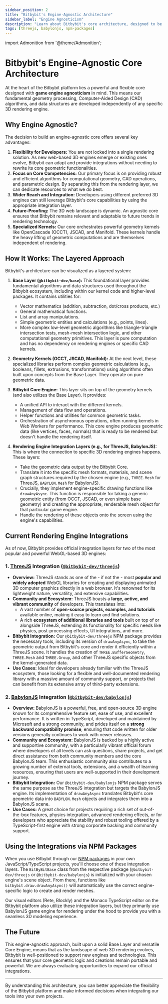 ```yaml
---
sidebar_position: 2
title: "Bitbybit's Engine-Agnostic Architecture"
sidebar_label: "Engine Agnosticism"
description: "Learn about Bitbybit's core architecture, designed to be game engine agnostic, its base layer of fundamental algorithms, and its current integrations with ThreeJS and BabylonJS."
tags: [threejs, babylonjs, npm-packages]
---
```


import Admonition from '@theme/Admonition';

# Bitbybit's Engine-Agnostic Core Architecture

At the heart of the Bitbybit platform lies a powerful and flexible core designed with **game engine agnosticism** in mind. This means our fundamental geometry processing, Computer-Aided Design (CAD) algorithms, and data structures are developed independently of any specific 3D rendering engine.

## Why Engine Agnostic?

The decision to build an engine-agnostic core offers several key advantages:

1.  **Flexibility for Developers:** You are not locked into a single rendering solution. As new web-based 3D engines emerge or existing ones evolve, Bitbybit can adapt and provide integrations without needing to rewrite its core geometric functionalities.
2.  **Focus on Core Competencies:** Our primary focus is on providing robust and efficient algorithms for computational geometry, CAD operations, and parametric design. By separating this from the rendering layer, we can dedicate resources to what we do best.
3.  **Wider Reach and Integration:** Developers using different preferred 3D engines can still leverage Bitbybit's core capabilities by using the appropriate integration layer.
4.  **Future-Proofing:** The 3D web landscape is dynamic. An agnostic core ensures that Bitbybit remains relevant and adaptable to future trends in rendering technology.
5.  **Specialized Kernels:** Our core orchestrates powerful geometry kernels like OpenCascade (OCCT), JSCAD, and Manifold. These kernels handle the heavy lifting of geometric computations and are themselves independent of rendering.

## How It Works: The Layered Approach

Bitbybit's architecture can be visualized as a layered system:

1.  **Base Layer (`@bitbybit-dev/base`):** This foundational layer provides fundamental algorithms and data structures used throughout the Bitbybit ecosystem, including within our kernel code and higher-level packages. It contains utilities for:
    *   Vector mathematics (addition, subtraction, dot/cross products, etc.)
    *   General mathematical functions.
    *   List and array manipulations.
    *   Simple geometric entities and calculations (e.g., points, lines).
    *   More complex low-level geometric algorithms like triangle-triangle intersection tests, mesh-mesh intersection logic, and other computational geometry primitives.
    This layer is pure computation and has no dependency on rendering engines or specific CAD kernels.

2.  **Geometry Kernels (OCCT, JSCAD, Manifold):** At the next level, these specialized libraries perform complex geometric calculations (e.g., booleans, fillets, extrusions, transformations) using algorithms often built upon concepts from the Base Layer. They operate on pure geometric data.

3.  **Bitbybit Core Engine:** This layer sits on top of the geometry kernels (and also utilizes the Base Layer). It provides:
    *   A unified API to interact with the different kernels.
    *   Management of data flow and operations.
    *   Helper functions and utilities for common geometric tasks.
    *   Orchestration of asynchronous operations, often running kernels in Web Workers for performance.
    This core engine produces geometric data (like vertices, faces, normals) that is ready to be rendered but doesn't handle the rendering itself.

4.  **Rendering Engine Integration Layers (e.g., for ThreeJS, BabylonJS):** This is where the connection to specific 3D rendering engines happens. These layers:
    *   Take the geometric data output by the Bitbybit Core.
    *   Translate it into the specific mesh formats, materials, and scene graph structures required by the chosen engine (e.g., `THREE.Mesh` for ThreeJS, `BABYLON.Mesh` for BabylonJS).
    *   Crucially, they implement engine-specific drawing functions like `drawAnyAsync`. This function is responsible for taking a generic geometric entity (from OCCT, JSCAD, or even simple base geometry) and creating the appropriate, renderable mesh object for that particular game engine.
    *   Handle the rendering of these objects onto the screen using the engine's capabilities.


## Current Rendering Engine Integrations

As of now, Bitbybit provides official integration layers for two of the most popular and powerful WebGL-based 3D engines:

### 1. [ThreeJS](https://threejs.org/) Integration ([`@bitbybit-dev/threejs`](https://www.npmjs.com/package/@bitbybit-dev/threejs))

*   **Overview:** ThreeJS stands as one of the - if not the - most **popular and widely adopted** WebGL libraries for creating and displaying animated 3D computer graphics directly in a web browser. It's renowned for its lightweight nature, versatility, and extensive capabilities.
*   **Community and Ecosystem:** ThreeJS boasts a **large, active, and vibrant community** of developers. This translates into:
    *   A vast number of **open-source projects, examples, and tutorials** available online, making it easy to learn and find solutions.
    *   A rich **ecosystem of additional libraries and tools** built on top of or alongside ThreeJS, extending its functionality for specific needs like physics, post-processing effects, UI integrations, and more.
*   **Bitbybit Integration:** Our `@bitbybit-dev/threejs` NPM package provides the necessary tools, including its version of `drawAnyAsync`, to take the geometric output from Bitbybit's core and render it efficiently within a ThreeJS scene. It handles the creation of `THREE.BufferGeometry`, `THREE.Mesh` and `THREE.Group`, and other ThreeJS specific objects from the kernel-generated data.
*   **Use Cases:** Ideal for developers already familiar with the ThreeJS ecosystem, those looking for a flexible and well-documented rendering library with a massive amount of community support, or projects that can benefit from its extensive array of third-party extensions.

### 2. [BabylonJS](https://babylonjs.com/) Integration ([`@bitbybit-dev/babylonjs`](https://www.npmjs.com/package/@bitbybit-dev/babylonjs))

*   **Overview:** BabylonJS is a powerful, free, and open-source 3D engine known for its comprehensive feature set, ease of use, and excellent performance. It is written in TypeScript, developed and maintained by Microsoft and a strong community, and prides itself on a **strong backward compatibility promise**, ensuring that code written for older versions generally continues to work with newer releases.
*   **Community and Ecosystem:** BabylonJS is backed by a highly active and supportive community, with a particularly vibrant official forum where developers of all levels can ask questions, share projects, and get direct assistance from both community members and the core BabylonJS team. This enthusiastic community also contributes to a growing number of external tools, extensions, and a wealth of learning resources, ensuring that users are well-supported in their development journey.
*   **Bitbybit Integration:** Our `@bitbybit-dev/babylonjs` NPM package serves the same purpose as the ThreeJS integration but targets the BabylonJS engine. Its implementation of `drawAnyAsync` translates Bitbybit's core geometric data into `BABYLON.Mesh` objects and integrates them into a BabylonJS scene.
*   **Use Cases:** A great choice for projects requiring a rich set of out-of-the-box features, physics integration, advanced rendering effects, or for developers who appreciate the stability and robust tooling offered by a TypeScript-first engine with strong corporate backing and community support.

## Using the Integrations via NPM Packages

When you use Bitbybit through our [NPM packages](/learn/npm-packages/intro) in your own JavaScript/TypeScript projects, you'll choose one of these integration layers. The `BitByBitBase` class from the respective package (`@bitbybit-dev/threejs` or `@bitbybit-dev/babylonjs`) is initialized with your chosen engine's scene object. From there, functions like `bitbybit.draw.drawAnyAsync()` will automatically use the correct engine-specific logic to create and render meshes.

Our visual editors (Rete, Blockly) and the Monaco TypeScript editor on the Bitbybit platform also utilize these integration layers, but they primarily use BabylonJS game engine for rendering under the hood to provide you with a seamless 3D modeling experience.

## The Future

This engine-agnostic approach, built upon a solid Base Layer and versatile Core Engine, means that as the landscape of web 3D rendering evolves, Bitbybit is well-positioned to support new engines and technologies. This ensures that your core geometric logic and creations remain portable and powerful. We are always evaluating opportunities to expand our official integrations.

---

By understanding this architecture, you can better appreciate the flexibility of the Bitbybit platform and make informed decisions when integrating our tools into your own projects.